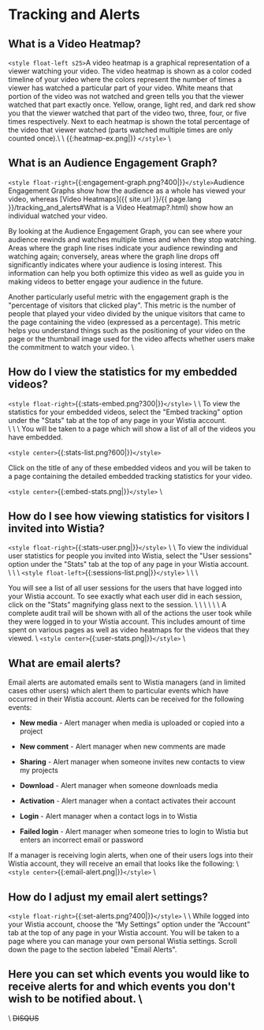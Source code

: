 # Tracking and Alerts

## What is a Video Heatmap?

`<style float-left s25>`A video heatmap is a graphical representation of a viewer watching your video.  The video heatmap is shown as a color coded timeline of your video where the colors represent the number of times a viewer has watched a particular part of your video. White means that portion of the video was not watched and green tells you that the viewer watched that part exactly once.  Yellow, orange, light red, and dark red show you that the viewer watched that part of the video two, three, four, or five times respectively.  Next to each heatmap is shown the total percentage of the video that viewer watched (parts watched multiple times are only counted once).\\
\\
{{:heatmap-ex.png|}}
`</style>`
\\
## What is an Audience Engagement Graph?

`<style float-right>`{{:engagement-graph.png?400|}}`</style>`Audience Engagement Graphs show how the audience as a whole has viewed your video, whereas [Video Heatmaps]({{ site.url }}/{{ page.lang }}/tracking_and_alerts#What is a Video Heatmap?.html) show how an individual watched your video. 

By looking at the Audience Engagement Graph, you can see where your audience rewinds and watches multiple times and when they stop watching.  Areas where the graph line rises indicate your audience rewinding and watching again; conversely, areas where the graph line drops off significantly indicates where your audience is losing interest.  This information can help you both optimize this video as well as guide you in making videos to better engage your audience in the future.

Another particularly useful metric with the engagement graph is the "percentage of visitors that clicked play".  This metric is the number of people that played your video divided by the unique visitors that came to the page containing the video (expressed as a percentage).  This metric helps you understand things such as the positioning of your video on the page or the thumbnail image used for the video affects whether users make the commitment to watch your video. 
\\
## How do I view the statistics for my embedded videos?


`<style float-right>`{{:stats-embed.png?300|}}`</style>`
\\
\\
To view the statistics for your embedded videos, select the "Embed tracking" option under the "Stats" tab at the top of any page in your Wistia account.  
\\
\\
\\
You will be taken to a page which will show a list of all of the videos you have embedded.
    
`<style center>`{{:stats-list.png?600|}}`</style>`

Click on the title of any of these embedded videos and you will be taken to a page containing the detailed embedded tracking statistics for your video.

`<style center>`{{:embed-stats.png|}}`</style>`
\\
## How do I see how viewing statistics for visitors I invited into Wistia?

`<style float-right>`{{:stats-user.png|}}`</style>`
\\
\\
To view the individual user statistics for people you invited into Wistia, select the "User sessions" option under the "Stats" tab at the top of any page in your Wistia account.  
\\
\\
\\
`<style float-left>`{{:sessions-list.png|}}`</style>`
\\
\\
\\

You will see a list of all user sessions for the users that have logged into your Wistia account.  To see exactly what each user did in each session, click on the "Stats" magnifying glass next to the session. 
\\
\\
\\
\\
\\
\\
A complete audit trail will be shown with all of the actions the user took while they were logged in to your Wistia account.  This includes amount of time spent on various pages as well as video heatmaps for the videos that they viewed.
\\
`<style center>`{{:user-stats.png|}}`</style>`
\\
## What are email alerts?

Email alerts are automated emails sent to Wistia managers (and in limited cases other users) which alert them to particular events which have occurred in their Wistia account.  Alerts can be received for the following events:

*  **New media** - Alert manager when media is uploaded or copied into a project

*  **New comment** - Alert manager when new comments are made

*  **Sharing** - Alert manager when someone invites new contacts to view my projects

*  **Download** - Alert manager when someone downloads media

*  **Activation** - Alert manager when a contact activates their account

*  **Login** - Alert manager when a contact logs in to Wistia

*  **Failed login** - Alert manager when someone tries to login to Wistia but enters an incorrect email or password

If a manager is receiving login alerts, when one of their users logs into their Wistia account, they will receive an email that looks like the following:
\\
`<style center>`{{:email-alert.png|}}`</style>`
\\
## How do I adjust my email alert settings?

`<style float-right>`{{:set-alerts.png?400|}}`</style>`
\\
\\
While logged into your Wistia account, choose the “My Settings” option under the “Account” tab at the top of any page in your Wistia account. You will be taken to a page where you can manage your own personal Wistia settings.  Scroll down the page to the section labeled "Email Alerts".  

Here you can set which events you would like to receive alerts for and which events you don't wish to be notified about.
\\
----
\\
~~DISQUS~~
